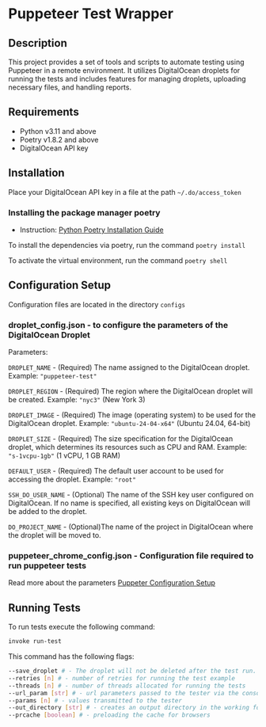 # Puppeteer Test Wrapper

## Description

This project provides a set of tools and scripts to automate testing using Puppeteer
in a remote environment. It utilizes DigitalOcean droplets for running the tests
and includes features for managing droplets,
uploading necessary files, and handling reports.

## Requirements

* Python v3.11 and above
* Poetry v1.8.2 and above
* DigitalOcean API key

## Installation

Place your DigitalOcean API key in a file at the path
`~/.do/access_token`

### Installing the package manager poetry

* Instruction: [Python Poetry Installation Guide](https://python-poetry.org/docs/#installation)

To install the dependencies via poetry, run the command
`poetry install`

To activate the virtual environment, run the command
`poetry shell`

## Configuration Setup

Configuration files are located in the directory `configs`

### droplet_config.json - to configure the parameters of the DigitalOcean Droplet

Parameters:

`DROPLET_NAME` - (Required) The name assigned to the DigitalOcean droplet.
Example: `"puppeteer-test"`

`DROPLET_REGION` - (Required) The region where the DigitalOcean
droplet will be created.
Example: `"nyc3"` (New York 3)

`DROPLET_IMAGE` - (Required) The image (operating system) to be used
for the DigitalOcean droplet.
Example: `"ubuntu-24-04-x64"` (Ubuntu 24.04, 64-bit)

`DROPLET_SIZE` - (Required) The size specification for
the DigitalOcean droplet,
which determines its resources such as CPU and RAM.
Example: `"s-1vcpu-1gb"` (1 vCPU, 1 GB RAM)

`DEFAULT_USER` - (Required) The default user account to be
used for accessing the droplet.
Example: `"root"`

`SSH_DO_USER_NAME` - (Optional) The name of the SSH key user
configured on DigitalOcean.
If no name is specified, all existing keys on DigitalOcean will be added to the droplet.

`DO_PROJECT_NAME` - (Optional)The name of the project in
DigitalOcean where the droplet will be moved to.

### puppeteer_chrome_config.json - Configuration file required to run puppeteer tests

Read more about the parameters [Puppeter Configuration Setup](https://github.com/ONLYOFFICE/Dep.Tests/tree/master/puppeteer#configuration-setup)

## Running Tests

To run tests execute the following command:

```bash
invoke run-test
```

This command has the following flags:

```bash
--save_droplet # - The droplet will not be deleted after the test run.
--retries [n] # - number of retries for running the test example
--threads [n] # - number of threads allocated for running the tests
--url_param [str] # - url parameters passed to the tester via the console
--params [n] # - values ​​transmitted to the tester
--out_directory [str] # - creates an output directory in the working folder
--prcache [boolean] # - preloading the cache for browsers
```
